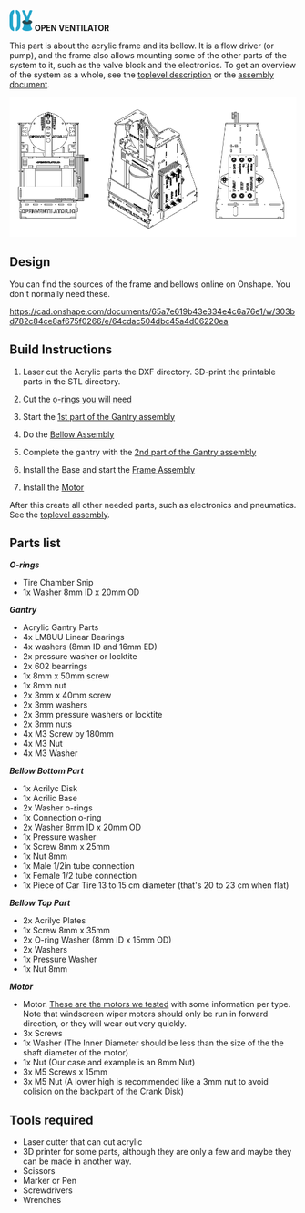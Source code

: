 ![](../../images/OpenVentilatorLogoSmall.png) **OPEN VENTILATOR**

This part is about the acrylic frame and its bellow. It is a flow driver (or pump), and the frame also allows mounting some of the other parts of the system to it, such as the valve block and the electronics.
To get an overview of the system as a whole, see the [toplevel description](../../SystemDescription.md) or the [assembly document](../../Assembly.md).

![](../../images/OpenVentilatorSpartanModel.png) 

## Design

You can find the sources of the frame and bellows online on Onshape. 
You don't normally need these.

https://cad.onshape.com/documents/65a7e619b43e334e4c6a76e1/w/303bd782c84ce8af675f0266/e/64cdac504dbc45a4d06220ea

## Build Instructions

1. Laser cut the Acrylic parts the DXF directory. 3D-print the printable parts in the STL directory.

1. Cut the [o-rings you will need](O-Rings/CuttingOrings.md)

1. Start the [1st part of the Gantry assembly](Gantry/GantryAssemblyPart1.md)

1. Do the [Bellow Assembly](BellowAssembly/BellowAssembly.md)

1. Complete the gantry with the [2nd part of the Gantry assembly](Gantry/GantryAssemblyPart1.md)

1. Install the Base and start the [Frame Assembly](Frame/FrameAssembly.md)

1. Install the [Motor](Motor/MotorAssembly.md)

After this create all other needed parts, such as electronics and pneumatics. See the [toplevel assembly](../Assembly.md).


## Parts list

***O-rings***
- Tire Chamber Snip
- 1x Washer 8mm ID x 20mm OD

***Gantry***
- Acrylic Gantry Parts
- 4x LM8UU Linear Bearings  
- 4x washers (8mm ID and 16mm ED)
- 2x pressure washer or locktite
- 2x 602 bearrings
- 1x 8mm x 50mm screw
- 1x 8mm nut
- 2x 3mm x 40mm screw
- 2x 3mm washers
- 2x 3mm pressure washers or locktite
- 2x 3mm nuts
- 4x M3 Screw by 180mm
- 4x M3 Nut
- 4x M3 Washer

***Bellow Bottom Part***

- 1x Acrilyc Disk
- 1x Acrilic Base
- 2x Washer o-rings
- 1x Connection o-ring
- 2x Washer 8mm ID x 20mm OD
- 1x Pressure washer
- 1x Screw 8mm x 25mm
- 1x Nut 8mm
- 1x Male 1/2in tube connection
- 1x Female 1/2 tube connection
- 1x Piece of Car Tire 13 to 15 cm diameter (that's 20 to 23 cm when flat)

***Bellow Top Part***

- 2x Acrilyc Plates
- 1x Screw 8mm x 35mm
- 2x O-ring Washer (8mm ID x 15mm OD)
- 2x Washers
- 1x Pressure Washer
- 1x Nut 8mm

***Motor***
-   Motor. [These are the motors we tested](../WindscreenWiperMotors) with some information per type. Note that windscreen wiper motors should only be run in forward direction, or they will wear out very quickly.
-   3x Screws
-   1x Washer (The Inner Diameter should be less than the size of the the shaft diameter of the motor)
-   1x Nut (Our case and example is an 8mm Nut)
-   3x M5 Screws x 15mm
-   3x M5 Nut (A lower high is recommended like a 3mm nut to avoid colision on the backpart of the Crank Disk)

## Tools required

- Laser cutter that can cut acrylic
- 3D printer for some parts, although they are only a few and maybe they can be made in another way.
- Scissors
- Marker or Pen
- Screwdrivers
- Wrenches
